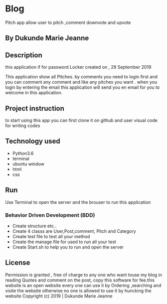 # Blog
Pitch app allow user to pitch ,comment downvote and upvote

## By Dukunde Marie Jeanne
## Description
this application if for password Locker created on , 29 September 2019

This application show all Pitches. by comments you need to login first and you can comment any comment and like any pitches you want .
when you login by entering the email this application will send you en email for you to welcome in this application.

## Project instruction 
to start using this app you can first clone it on github
and user visual code for writing codes
## Technology used
* Python3.6
* terminal 
* ubuntu window
* html
* css
## Run
Use Terminal to open the server and the brouser to run this application

### Behavior Driven Development (BDD)
* Create structure  etc..
* Create 4 classs are User,Post,comment, Pitch and Category
* Create test file to test all your method 
* Create the manage file for used to run all your test
* Create Start.sh to help you to run and open the server

## License
Permission is granted , free of charge to any one who want touse my blog in reading Quotes and comment on the post, copy this software for fee.this website is an open website every one can use it by Ordering ,searching and visite the website 
 otherwise no one is allowed to use it by huncking the website 
Copyright (c) 2019 | Dukunde Marie Jeanne 

